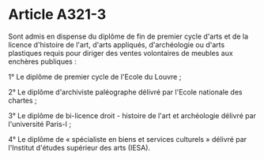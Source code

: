# Article A321-3

Sont admis en dispense du diplôme de fin de premier cycle d'arts et de la licence d'histoire de l'art, d'arts appliqués, d'archéologie ou d'arts plastiques requis pour diriger des ventes volontaires de meubles aux enchères publiques :

1° Le diplôme de premier cycle de l'Ecole du Louvre ;

2° Le diplôme d'archiviste paléographe délivré par l'Ecole nationale des chartes ;

3° Le diplôme de bi-licence droit - histoire de l'art et archéologie délivré par l'université Paris-I ;

4° Le diplôme de « spécialiste en biens et services culturels » délivré par l'Institut d'études supérieur des arts (IESA).
